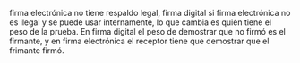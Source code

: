 firma electrónica no tiene respaldo legal, firma digital si
firma electrónica no es ilegal y se puede usar internamente, lo que cambia es quién tiene el peso de la prueba. En firma digital el peso de demostrar que no firmó es el firmante, y en firma electrónica el receptor tiene que demostrar que el frimante firmó.